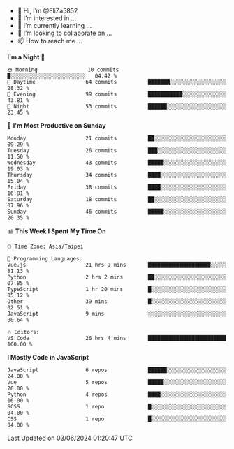- 👋 Hi, I’m @EliZa5852
- 👀 I’m interested in ...
- 🌱 I’m currently learning ...
- 💞️ I’m looking to collaborate on ...
- 📫 How to reach me ...

<!--START_SECTION:waka-->
**I'm a Night 🦉** 

```text
🌞 Morning                10 commits          █░░░░░░░░░░░░░░░░░░░░░░░░   04.42 % 
🌆 Daytime                64 commits          ███████░░░░░░░░░░░░░░░░░░   28.32 % 
🌃 Evening                99 commits          ███████████░░░░░░░░░░░░░░   43.81 % 
🌙 Night                  53 commits          ██████░░░░░░░░░░░░░░░░░░░   23.45 % 
```
📅 **I'm Most Productive on Sunday** 

```text
Monday                   21 commits          ██░░░░░░░░░░░░░░░░░░░░░░░   09.29 % 
Tuesday                  26 commits          ███░░░░░░░░░░░░░░░░░░░░░░   11.50 % 
Wednesday                43 commits          █████░░░░░░░░░░░░░░░░░░░░   19.03 % 
Thursday                 34 commits          ████░░░░░░░░░░░░░░░░░░░░░   15.04 % 
Friday                   38 commits          ████░░░░░░░░░░░░░░░░░░░░░   16.81 % 
Saturday                 18 commits          ██░░░░░░░░░░░░░░░░░░░░░░░   07.96 % 
Sunday                   46 commits          █████░░░░░░░░░░░░░░░░░░░░   20.35 % 
```


📊 **This Week I Spent My Time On** 

```text
🕑︎ Time Zone: Asia/Taipei

💬 Programming Languages: 
Vue.js                   21 hrs 9 mins       ████████████████████░░░░░   81.13 % 
Python                   2 hrs 2 mins        ██░░░░░░░░░░░░░░░░░░░░░░░   07.85 % 
TypeScript               1 hr 20 mins        █░░░░░░░░░░░░░░░░░░░░░░░░   05.12 % 
Other                    39 mins             █░░░░░░░░░░░░░░░░░░░░░░░░   02.51 % 
JavaScript               9 mins              ░░░░░░░░░░░░░░░░░░░░░░░░░   00.64 % 

🔥 Editors: 
VS Code                  26 hrs 4 mins       █████████████████████████   100.00 % 
```

**I Mostly Code in JavaScript** 

```text
JavaScript               6 repos             ██████░░░░░░░░░░░░░░░░░░░   24.00 % 
Vue                      5 repos             █████░░░░░░░░░░░░░░░░░░░░   20.00 % 
Python                   4 repos             ████░░░░░░░░░░░░░░░░░░░░░   16.00 % 
SCSS                     1 repo              █░░░░░░░░░░░░░░░░░░░░░░░░   04.00 % 
CSS                      1 repo              █░░░░░░░░░░░░░░░░░░░░░░░░   04.00 % 
```




 Last Updated on 03/06/2024 01:20:47 UTC
<!--END_SECTION:waka-->
